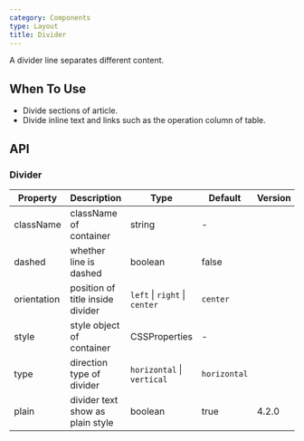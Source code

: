 ```yaml
---
category: Components
type: Layout
title: Divider
---
```


A divider line separates different content.

## When To Use

- Divide sections of article.
- Divide inline text and links such as the operation column of table.

## API

### Divider

| Property | Description | Type | Default | Version |
| --- | --- | --- | --- | --- |
| className | className of container | string | - |  |
| dashed | whether line is dashed | boolean | false |  |
| orientation | position of title inside divider | `left` \| `right` \| `center` | `center` |  |
| style | style object of container | CSSProperties | - |  |
| type | direction type of divider | `horizontal` \| `vertical` | `horizontal` |  |
| plain | divider text show as plain style | boolean | true | 4.2.0 |
